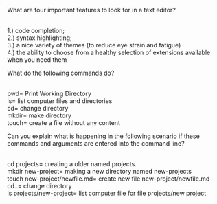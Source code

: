 
What are four important features to look for in a text editor?

<br> 1.) code completion; 
<br> 2.) syntax highlighting;
<br> 3.) a nice variety of themes (to reduce eye strain and fatigue)
<br> 4.) the ability to choose from a healthy selection of extensions available when you need them

What do the following commands do?

<br> pwd= Print Working Directory
<br> ls= list computer files and directories
<br> cd= change directory
<br> mkdir= make directory
<br> touch= create a file without any content


Can you explain what is happening in the following scenario if these commands and arguments are entered into the command line? 

<br> cd projects= creating a older named projects.
<br> mkdir new-project= making a new directory named new-projects
<br> touch new-project/newfile.md= create new file new-project/newfile.md
<br> cd..= change directory
<br> ls projects/new-project= list computer file for file projects/new project
